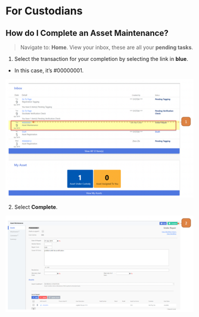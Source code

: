 # For Custodians

## How do I Complete an Asset Maintenance?

> Navigate to: **Home**. View your inbox, these are all your **pending tasks**.

1. Select the transaction for your completion by selecting the link in **blue**. 

- In this case, it’s #00000001.

![](images/AMFC5.png "AMFC5")

2. Select **Complete**.

![](images/AMFC6.png "AMFC6")